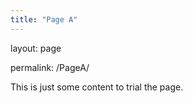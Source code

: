 ```yaml
---
title: "Page A"
---
```


layout: page

permalink: /PageA/


This is just some content to trial the page.

